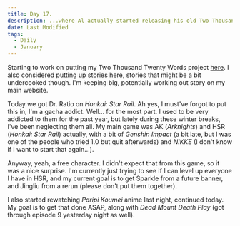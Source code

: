 ```yaml
---
title: Day 17.
description: ...where Al actually started releasing his old Two Thousand Twenty Words project into this blog, and talked about Gacha games and Anime update.
date: Last Modified
tags: 
  - Daily
  - January
---
```


Starting to work on putting my Two Thousand Twenty Words project [here](https://alwaysnever25-blog.netlify.app/tags/two-thousand-twenty-words/). I also considered putting up stories here, stories that might be a bit undercooked though. I'm keeping big, potentially working out story on my main website.

Today we got Dr. Ratio on *Honkai: Star Rail*. Ah yes, I must've forgot to put this in, I'm a gacha addict. Well... for the most part. I used to be very addicted to them for the past year, but lately during these winter breaks, I've been neglecting them all. My main game was AK (*Arknights*) and  HSR (*Honkai: Star Rail*) actually, with a bit of *Genshin Impact* (a bit late, but I was one of the people who tried 1.0 but quit afterwards) and *NIKKE* (I don't know if I want to start that again...).

Anyway, yeah, a free character. I didn't expect that from this game, so it was a nice surprise. I'm currently just trying to see if I can level up everyone I have in HSR, and my current goal is to get Sparkle from a future banner, and Jingliu from a rerun (please don't put them together).

I also started rewatching *Paripi Koumei* anime last night, continued today. My goal is to get that done ASAP, along with *Dead Mount Death Play* (got through episode 9 yesterday night as well).